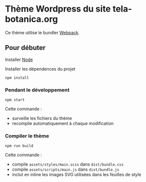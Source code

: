 # Thème Wordpress du site tela-botanica.org

Ce thème utilise le bundler [Webpack](https://webpack.github.io).

## Pour débuter

Installer [Node](https://nodejs.org)

Installer les dépendences du projet

    npm install

### Pendant le développement

    npm start

Cette commande :
- surveille les fichiers du thème
- recompile automatiquement à chaque modification

### Compiler le thème

    npm run build

Cette commande :
- compile `assets/styles/main.scss` dans `dist/bundle.css`
- compile `assets/scripts/main.js` dans `dist/bundle.js`
- inclut en inline les images SVG utilisées dans les feuilles de style
